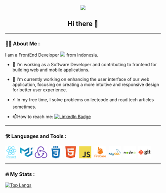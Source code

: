 <div id="header" align="center">
  <img src="https://media.giphy.com/media/v1.Y2lkPTc5MGI3NjExczR0cmJsdHZyZ3FudGsxbG44eGU2MWRxbDU5djRidGt6aHkwb3prNyZlcD12MV9pbnRlcm5hbF9naWZfYnlfaWQmY3Q9cw/u4pJXYaD80n9p0vzU5/giphy.gif" width="200"/>

  <h2>
  Hi there 👋
</h2>
</div>

<!-- <div id="header" align="center">
  <img src="https://media.giphy.com/media/UNOX4x1R71hnOqtsXp/giphy.gif" width="100"/>
</div> -->
<!-- profile views
<img src="https://komarev.com/ghpvc/?username=ranisup97&style=flat-square&color=blue" alt=""/>
-->



---

### :woman_technologist: About Me :

I am a FrontEnd Developer <img src="https://media.giphy.com/media/WUlplcMpOCEmTGBtBW/giphy.gif" width="30"> from Indonesia.

- :telescope: I’m working as a Software Developer and contributing to frontend for building web and mobile applications.

- :seedling: I'm currently working on enhancing the user interface of our web application, focusing on creating a more intuitive and responsive design for better user experience.

- :zap: In my free time, I solve problems on leetcode and read tech articles sometimes.

- :mailbox:How to reach me: 
  <a id="badges" href="https://www.linkedin.com/in/rani-suprianti/">
    <img src="https://img.shields.io/badge/LinkedIn-blue?style=for-the-badge&logo=linkedin&logoColor=white" alt="LinkedIn Badge"/>
  </a>
  
<!--
**ranisup97/ranisup97** is a ✨ _special_ ✨ repository because its `README.md` (this file) appears on your GitHub profile.

Here are some ideas to get you started:

- 🔭 I’m currently working on ...
- 🌱 I’m currently learning ...
- 👯 I’m looking to collaborate on ...
- 🤔 I’m looking for help with ...
- 💬 Ask me about ...
- 📫 How to reach me: ...
- 😄 Pronouns: ...
- ⚡ Fun fact: ...
-->

---

### :hammer_and_wrench: Languages and Tools :

<div>
  <img src="https://github.com/devicons/devicon/blob/master/icons/react/react-original-wordmark.svg" title="React" alt="React" width="40" height="40"/>&nbsp;
  <img src="https://github.com/devicons/devicon/blob/master/icons/materialui/materialui-original.svg" title="Material UI" alt="Material UI" width="40" height="40"/>&nbsp;
 <!-- <img src="https://github.com/devicons/devicon/blob/master/icons/flutter/flutter-original.svg" title="Flutter" alt="Flutter" width="40" height="40"/>&nbsp; -->
  <img src="https://github.com/devicons/devicon/blob/master/icons/redux/redux-original.svg" title="Redux" alt="Redux " width="40" height="40"/>&nbsp;
  <img src="https://github.com/devicons/devicon/blob/master/icons/css3/css3-plain-wordmark.svg"  title="CSS3" alt="CSS" width="40" height="40"/>&nbsp;
  <img src="https://github.com/devicons/devicon/blob/master/icons/html5/html5-original.svg" title="HTML5" alt="HTML" width="40" height="40"/>&nbsp;
  <img src="https://github.com/devicons/devicon/blob/master/icons/javascript/javascript-original.svg" title="JavaScript" alt="JavaScript" width="40" height="40"/>&nbsp;
  <img src="https://github.com/devicons/devicon/blob/master/icons/firebase/firebase-plain-wordmark.svg" title="Firebase" alt="Firebase" width="40" height="40"/>&nbsp;
  <img src="https://github.com/devicons/devicon/blob/master/icons/mysql/mysql-original-wordmark.svg" title="MySQL"  alt="MySQL" width="40" height="40"/>&nbsp;
  <img src="https://github.com/devicons/devicon/blob/master/icons/nodejs/nodejs-original-wordmark.svg" title="NodeJS" alt="NodeJS" width="40" height="40"/>&nbsp;
  <img src="https://github.com/devicons/devicon/blob/master/icons/git/git-original-wordmark.svg" title="Git" **alt="Git" width="40" height="40"/>
</div>

---

### :fire: My Stats :

<!--
[![Rani's GitHub stats](https://github-readme-stats.vercel.app/api?username=ranisup97)](https://github.com/anuraghazra/github-readme-stats) -->

[![Top Langs](https://github-readme-stats.vercel.app/api/top-langs/?username=ranisup97&layout=compact&theme=vision-friendly-dark)](https://github.com/anuraghazra/github-readme-stats)
